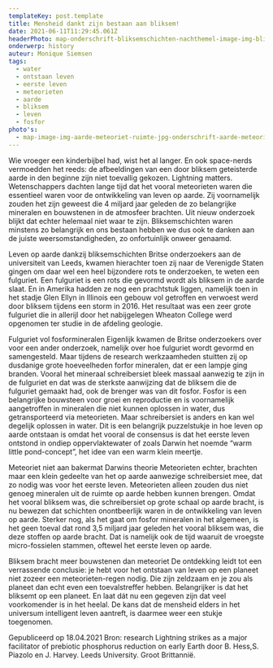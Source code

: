 ```yaml
---
templateKey: post.template
title: Mensheid dankt zijn bestaan aan bliksem!
date: 2021-06-11T11:29:45.061Z
headerPhoto: map-onderschrift-bliksemschichten-nachthemel-image-img-bliksemschichten-nacht-hemel-jpg
onderwerp: history
auteur: Monique Siemsen
tags:
  - water
  - ontstaan leven
  - eerste leven
  - meteorieten
  - aarde
  - bliksem
  - leven
  - fosfor
photo's:
  - map-image-img-aarde-meteoriet-ruimte-jpg-onderschrift-aarde-meteoriet-ruimte
---
```

Wie vroeger een kinderbijbel had, wist het al langer. En ook space-nerds vermoedden het
reeds: de afbeeldingen van een door bliksem geteisterde aarde in den beginne zijn niet
toevallig gekozen. Lightning matters.
Wetenschappers dachten lange tijd dat het vooral meteorieten waren die essentieel waren
voor de ontwikkeling van leven op aarde. Zij voornamelijk zouden het zijn geweest die 4
miljard jaar geleden de zo belangrijke mineralen en bouwstenen in de atmosfeer brachten.
Uit nieuw onderzoek blijkt dat echter helemaal niet waar te zijn. Bliksemschichten waren
minstens zo belangrijk en ons bestaan hebben we dus ook te danken aan de juiste
weersomstandigheden, zo onfortuinlijk onweer genaamd.

Leven op aarde dankzij bliksemschichten
Britse onderzoekers aan de universiteit van Leeds, kwamen hierachter toen zij naar de
Verenigde Staten gingen om daar wel een heel bijzondere rots te onderzoeken, te weten
een fulguriet. Een fulguriet is een rots die gevormd wordt als bliksem in de aarde slaat. En
in Amerika hadden ze nog een prachtstuk liggen, namelijk toen in het stadje Glen Ellyn in
Illinois een gebouw vol getroffen en verwoest werd door bliksem tijdens een storm in 2016.
Het resultaat was een zeer grote fulguriet die in allerijl door het nabijgelegen Wheaton
College werd opgenomen ter studie in de afdeling geologie.

Fulguriet vol fosformineralen
Eigenlijk kwamen de Britse onderzoekers over voor een ander onderzoek, namelijk over
hoe fulguriet wordt gevormd en samengesteld. Maar tijdens de research werkzaamheden
stuitten zij op dusdanige grote hoeveelheden forfor mineralen, dat er een lampje ging
branden. Vooral het mineraal schreibersiet bleek massaal aanwezig te zijn in de fulguriet
en dat was de sterkste aanwijzing dat de bliksem die de fulguriet gemaakt had, ook de
brenger was van dit fosfor.
Fosfor is een belangrijke bouwsteen voor groei en reproductie en is voornamelijk
aangetroffen in mineralen die niet kunnen oplossen in water, dus getransporteerd via
meteorieten. Maar schreibersiet is anders en kan wel degelijk oplossen in water. Dit is een
belangrijk puzzelstukje in hoe leven op aarde ontstaan is omdat het vooral de consensus
is dat het eerste leven ontstond in ondiep oppervlaktewater of zoals Darwin het noemde
“warm little pond-concept”, het idee van een warm klein meertje.

Meteoriet niet aan bakermat Darwins theorie
Meteorieten echter, brachten maar een klein gedeelte van het op aarde aanwezige
schreibersiet mee, dat zo nodig was voor het eerste leven. Meteorieten alleen zouden dus
niet genoeg mineralen uit de ruimte op aarde hebben kunnen brengen. Omdat het vooral
bliksem was, die schreibersiet op grote schaal op aarde bracht, is nu bewezen dat
schichten onontbeerlijk waren in de ontwikkeling van leven op aarde.
Sterker nog, als het gaat om fosfor mineralen in het algemeen, is het geen toeval dat rond
3,5 miljard jaar geleden het vooral bliksem was, die deze stoffen op aarde bracht. Dat is
namelijk ook de tijd waaruit de vroegste micro-fossielen stammen, oftewel het eerste leven
op aarde.

Bliksem bracht meer bouwstenen dan meteoriet
De ontdekking leidt tot een verrassende conclusie: je hebt voor het ontstaan van leven op
een planeet niet zozeer een meteorieten-regen nodig. Die zijn zeldzaam en je zou als
planeet dan echt even een toevalstreffer hebben. Belangrijker is dat het bliksemt op een
planeet. En laat dát nu een gegeven zijn dat veel voorkomender is in het heelal. De kans
dat de mensheid elders in het universum intelligent leven aantreft, is daarmee weer een
stukje toegenomen.

Gepubliceerd op 18.04.2021
Bron: research Lightning strikes as a major facilitator of prebiotic phosphorus reduction on early
Earth door B. Hess,S. Piazolo en J. Harvey. Leeds University. Groot Brittannië.
